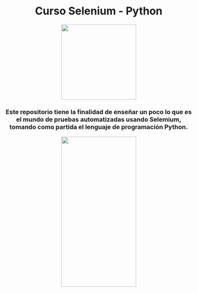 <div id="header" align="center">
  <h1 align="center">Curso Selenium - Python</h1>
  <img src="https://media.giphy.com/media/qfiP3gjBmTvPFTT1Fx/giphy.gif" width="200"/>
  <h3>Este repositorio tiene la finalidad de enseñar un poco lo que es el mundo de pruebas automatizadas usando Selemium, tomando como partida el lenguaje de programación Python.</h3>
  
</div>

<div align="center">
  <img src="https://upload.wikimedia.org/wikipedia/commons/thumb/9/9f/Selenium_logo.svg/2560px-Selenium_logo.svg.png" width="200" height="400" />
</div>


